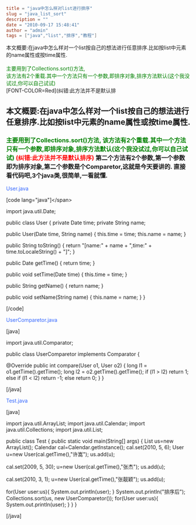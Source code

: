 ```toml
title = "java中怎么样对list进行排序"
slug = "java_list_sort"
description = ""
date = "2010-09-17 15:48:41"
author = "admin"
tags = ["java","list","排序","教程"]
```

本文概要:在java中怎么样对一个list按自己的想法进行任意排序.比如按list中元素的name属性或按time属性.<br/><br/><font color="Green">主要用到了Collections.sort()方法,<br/>该方法有2个重载.其中一个方法只有一个参数,即排序对象,排序方法默认(这个我没试过,你可以自己试试)</font><br/>[FONT-COLOR=Red](纠错:此方法并不是默认排


<!--more-->

<h2>本文概要:在java中怎么样对一个list按自己的想法进行任意排序.比如按list中元素的name属性或按time属性.</h2>
<span style="color: green;">
</span>
<h3><span style="color: green;">主要用到了Collections.sort()方法,
该方法有2个重载.其中一个方法只有一个参数,即排序对象,排序方法默认(这个我没试过,你可以自己试试)</span>
<span style="color: red;">(纠错:此方法并不是默认排序)</span>
第二个方法有2个参数,第一个参数即为排序对象,第二个参数是个Comparetor,这就是今天要讲的.
直接看代码吧,3个java类,很简单,一看就懂.</h3>
<!--more-->

<span style="color: #3366ff;">User.java</span>

<span style="color: #3366ff;"> </span>

[code lang="java"]&lt;/span&gt;

import java.util.Date;

public class User {
private Date time;
private String name;

public User(Date time, String name) {
this.time = time;
this.name = name;
}

public String toString() {
return &quot;[name:&quot; + name + &quot;,time:&quot; + time.toLocaleString() + &quot;]&quot;;
}

public Date getTime() {
return time;
}

public void setTime(Date time) {
this.time = time;
}

public String getName() {
return name;
}

public void setName(String name) {
this.name = name;
}
}

[/code]

<span style="color: #3366ff;">UserComparetor.java</span>

<span style="color: #3366ff;"> </span>

[java]

import java.util.Comparator;

public class UserComparetor implements Comparator {

@Override
 public int compare(User o1, User o2) {
 long l1 = o1.getTime().getTime();
 long l2 = o2.getTime().getTime();
 if (l1 &gt; l2)
 return 1;
 else if (l1 &lt; l2)
 return -1;
 else
 return 0;
 }
 }

[/java]

<span style="color: yellow;"><span style="color: #3366ff;">Test.java</span></span>

<span style="color: yellow;"><span style="color: #3366ff;"> </span></span>

[java]

import java.util.ArrayList;
 import java.util.Calendar;
 import java.util.Collections;
 import java.util.List;

public class Test {
 public static void main(String[] args) {
 List us=new ArrayList();
 Calendar cal=Calendar.getInstance();
 cal.set(2010, 5, 6);
 User u=new User(cal.getTime(),&quot;许嵩&quot;);
 us.add(u);

cal.set(2009, 5, 30);
 u=new User(cal.getTime(),&quot;张杰&quot;);
 us.add(u);

cal.set(2010, 3, 1);
 u=new User(cal.getTime(),&quot;张靓颖&quot;);
 us.add(u);

for(User user:us){
 System.out.println(user);
 }
 System.out.println(&quot;排序后&quot;);
 Collections.sort(us, new UserComparetor());
 for(User user:us){
 System.out.println(user);
 }
 }
 }

[/java]